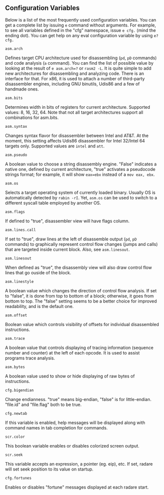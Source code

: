## Configuration Variables

Below is a list of the most frequently used configuration variables. You can get a complete list by issuing `e` command without arguments. For example, to see all variables defined in the "cfg" namespace, issue `e cfg.` (mind the ending dot). You can get help on any eval configuration variable by using `e? cfg.`

    asm.arch
Defines target CPU architecture used for disassembling (`pd`, `pD` commands) and code analysis (`a` command). You can find the list of possible value by looking at the result of `e asm.arch=?` or `rasm2 -L`.
It is quite simple to add new architectures for disassembling and analyzing code. There is an interface for that. For x86, it is used to attach a number of third-party disassembler engines, including GNU binutils, Udis86 and a few of handmade ones.

    asm.bits
Determines width in bits of registers for current architecture. Supported values: 8, 16, 32, 64. Note that not all target architectures support all combinations for asm.bits.

    asm.syntax
Changes syntax flavor for disassembler between Intel and AT&T. At the moment, this setting affects Udis86 disassembler for Intel 32/Intel 64 targets only. Supported values are `intel` and `att`.

    asm.pseudo
A boolean value to choose a string disassembly engine. "False" indicates a native one, defined by current architecture, "true" activates a pseudocode strings format; for example, it will show `eax=ebx` instead of a `mov eax, ebx`.

    asm.os
Selects a target operating system of currently loaded binary. Usually OS is automatically detected by `rabin -rI`. Yet, `asm.os` can be used to switch to a different syscall table employed by another OS.

    asm.flags
If defined to "true", disassembler view will have flags column.

    asm.lines.call
If set to "true", draw lines at the left of disassemble output (`pd`, `pD` commands) to graphically represent control flow changes (jumps and calls) that are targeted inside current block. Also, see `asm.linesout`.

    asm.linesout
When defined as "true", the disassembly view will also draw control flow lines that go ouside of the block.

    asm.linestyle
A boolean value which changes the direction of control flow analysis. If set to "false", it is done from top to bottom of a block; otherwise, it goes from bottom to top. The "false" setting seems to be a better choice for improved readability, and is the default one.

    asm.offset
Boolean value which controls visibility of offsets for individual disassembled instructions.

    asm.trace
A boolean value that controls displaying of tracing information (sequence number and counter) at the left of each opcode. It is used to assist programs trace analysis.

    asm.bytes
A boolean value used to show or hide displaying of raw bytes of instructions.

    cfg.bigendian
Change endianness. "true" means big-endian, "false" is for little-endian.
"file.id" and "file.flag" both to be true.

    cfg.newtab
If this variable is enabled, help messages will be displayed along with command names in tab completion for commands.

    scr.color
This boolean variable enables or disables colorized screen output.

    scr.seek
This variable accepts an expression, a pointer (eg. eip), etc. If set, radare will set seek position to its value on startup.

    cfg.fortunes
Enables or disables "fortune" messages displayed at each radare start.
